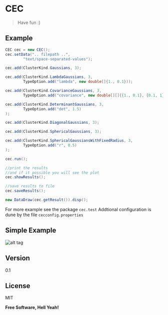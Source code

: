 CEC
===

> Have fun :)

Example
--------------

```java
CEC cec = new CEC();
cec.setData(".. filepath ..", 
		"text/space-separated-values");

cec.add(ClusterKind.Gaussians, 3);

cec.add(ClusterKind.LambdaGaussians, 3,
		TypeOption.add("lambda", new double[]{1., 0.1}));

cec.add(ClusterKind.CovarianceGaussians, 3,
		TypeOption.add("covariance", new double[][]{{1., 0.1}, {0.1, 1}}));

cec.add(ClusterKind.DeterminantGaussians, 3,
		TypeOption.add("det", 1.5)
);

cec.add(ClusterKind.DiagonalGaussians, 3);

cec.add(ClusterKind.SphericalGaussians, 3);

cec.add(ClusterKind.SphericalGaussiansWithFixedRadius, 3,
		TypeOption.add("r", 0.5)
);

cec.run();

//print the results
//and if it possible you will see the plot
cec.showResults();

//save results to file
cec.saveResults();

new DataDraw(cec.getResult()).disp(); 
```
For more example see the package ```cec.test``` 
Addtional configuration is dune by the file ```cecconfig.properties```

Simple Example
--------------
![alt tag](https://raw.github.com/kmisztal/CEC/master/img/mouse.png)

Version
----

0.1


License
----

MIT


**Free Software, Hell Yeah!**